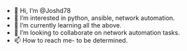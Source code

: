 - 👋 Hi, I’m @Joshd78
- 👀 I’m interested in python, ansible, network automation.
- 🌱 I’m currently learning all the above.
- 💞️ I’m looking to collaborate on network automation tasks.
- 📫 How to reach me- to be determined.

<!---
Joshd78/Joshd78 is a ✨ special ✨ repository because its `README.md` (this file) appears on your GitHub profile.
You can click the Preview link to take a look at your changes.
--->
